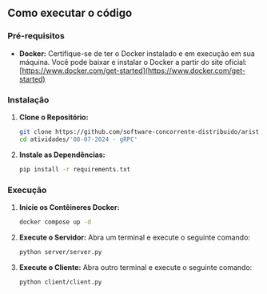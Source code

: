 ## Como executar o código
### Pré-requisitos

* **Docker:** Certifique-se de ter o Docker instalado e em execução em sua máquina. Você pode baixar e instalar o Docker a partir do site oficial: [https://www.docker.com/get-started](https://www.docker.com/get-started)

### Instalação

1. **Clone o Repositório:**
   ```bash
   git clone https://github.com/software-concorrente-distribuido/aristoteles.git
   cd atividades/'08-07-2024 - gRPC'
   ```

2. **Instale as Dependências:**
   ```bash
   pip install -r requirements.txt
   ```

### Execução

1. **Inicie os Contêineres Docker:**
   ```bash
   docker compose up -d
   ```

2. **Execute o Servidor:**
   Abra um terminal e execute o seguinte comando:
   ```bash
   python server/server.py
   ```

3. **Execute o Cliente:**
   Abra outro terminal e execute o seguinte comando:
   ```bash
   python client/client.py
   ```
